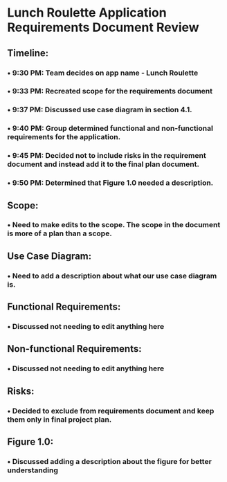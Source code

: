 # Lunch Roulette Application Requirements Document Review
## Timeline:
### • 9:30 PM: Team decides on app name - Lunch Roulette
### • 9:33 PM: Recreated scope for the requirements document
### • 9:37 PM: Discussed use case diagram in section 4.1.
### • 9:40 PM: Group determined functional and non-functional requirements for the application.
### • 9:45 PM: Decided not to include risks in the requirement document and instead add it to the final plan document.
### • 9:50 PM: Determined that Figure 1.0 needed a description.

## Scope:
### • Need to make edits to the scope. The scope in the document is more of a plan than a scope. 
## Use Case Diagram:
### • Need to add a description about what our use case diagram is.
## Functional Requirements:
### • Discussed not needing to edit anything here
## Non-functional Requirements:
### • Discussed not needing to edit anything here
## Risks:
### • Decided to exclude from requirements document and keep them only in final project plan.
## Figure 1.0:
### • Discussed adding a description about the figure for better understanding

